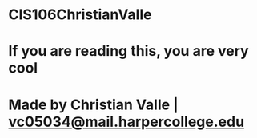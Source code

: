 # CIS106ChristianValle

# If you are reading this, you are very cool

# Made by Christian Valle | vc05034@mail.harpercollege.edu
